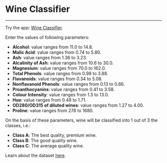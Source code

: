 # Wine Classifier
*** 
Try the app: [Wine Classifier](https://ml-wine-classifier.herokuapp.com/).

Enter the values of following parameters:
  * __Alcohol__: value ranges from 11.0 to 14.8.
  * __Malic Acid__: value ranges from 0.74 to 5.80.
  * __Ash__: value ranges from 1.36 to 3.23.
  * __Alcalinity of Ash__: value ranges from 10.6 to 30.0.
  * __Magnesium__: value ranges from 70.0 to 162.0.
  * __Total Phenols__: value ranges from 0.98 to 3.88.
  * __Flavanoids__: value ranges from 0.34 to 5.08.
  * __Nonflavanoid Phenols__: value ranges from 0.13 to 0.66.
  * __Proanthocyanins__: value ranges from 0.41 to 3.58.
  * __Colour Intensity__: value ranges from 1.3 to 13.0.
  * __Hue__: value ranges from 0.48 to 1.71.
  * __OD280/OD315 of diluted wines__: value ranges from 1.27 to 4.00.
  * __Proline__: value ranges from 278 to 1680.

On the basis of these parameters, wine will be classified into 1 out of 3 the classes, i.e.:
  * __Class A__: The best quality, premium wine.
  * __Class B__: The good quality wine.
  * __Class C__: The average quality wine.
  
Learn about the dataset [here](https://scikit-learn.org/stable/datasets/index.html#wine-recognition-dataset).
